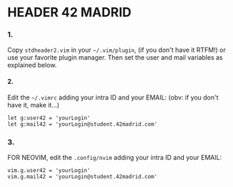 # HEADER 42 MADRID
### 1.
Copy `stdheader2.vim` in your `~/.vim/plugin`, (if you don't have it RTFM!) or use your favorite plugin manager. Then set the user and mail variables as explained below.

#### 2.
Edit the  `~/.vimrc` adding your intra ID and your EMAIL:       (obv: if you don't have it, make it...)

```vim
let g:user42 = 'yourLogin'
let g:mail42 = 'yourLogin@student.42madrid.com'
```

### 3.
FOR NEOVIM, edit the  `.config/nvim` adding your intra ID and your EMAIL:

```vim
vim.g.user42 = 'yourLogin'
vim.g.mail42 = 'yourLogin@student.42madrid.com'
```
